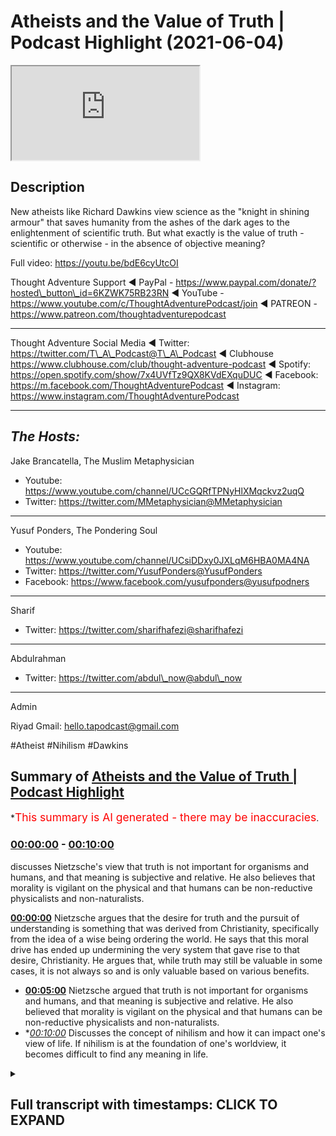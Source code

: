 # Atheists and the Value of Truth | Podcast Highlight (2021-06-04)

<iframe loading='lazy' src='https://www.youtube.com/embed/GS1wzxk5XEs'></iframe>

## Description

New atheists like Richard Dawkins view science as the "knight in shining armour" that saves humanity from the ashes of the dark ages to the enlightenment of scientific truth. But what exactly is the value of truth - scientific or otherwise - in the absence of objective meaning?

Full video: https://youtu.be/bdE6cyUtcOI

Thought Adventure Support
◄ PayPal - https://www.paypal.com/donate/?hosted\_button\_id=6KZWK75RB23RN
◄ YouTube - https://www.youtube.com/c/ThoughtAdventurePodcast/join
◄ PATREON - https://www.patreon.com/thoughtadventurepodcast

***

Thought Adventure Social Media
◄ Twitter: https://twitter.com/T\_A\_Podcast​​@T\_A\_Podcast
◄ Clubhouse https://www.clubhouse.com/club/thought-adventure-podcast
◄ Spotify: https://open.spotify.com/show/7x4UVfTz9QX8KVdEXquDUC
◄ Facebook: https://m.facebook.com/ThoughtAdventurePodcast
◄ Instagram: https://www.instagram.com/ThoughtAdventurePodcast​

***

## *The Hosts:*

Jake Brancatella, The Muslim Metaphysician

*   Youtube: https://www.youtube.com/channel/UCcGQRfTPNyHlXMqckvz2uqQ
*   Twitter:  https://twitter.com/MMetaphysician​​@MMetaphysician

***

Yusuf Ponders, The Pondering Soul

*   Youtube: https://www.youtube.com/channel/UCsiDDxy0JXLqM6HBA0MA4NA
*   Twitter: https://twitter.com/YusufPonders​​@YusufPonders
*   Facebook: https://www.facebook.com/yusufponders​@yusufpodners

***

Sharif

*   Twitter: https://twitter.com/sharifhafezi​​@sharifhafezi

***

Abdulrahman

*   Twitter: https://twitter.com/abdul\_now​@abdul\_now

***

Admin

Riyad
Gmail: hello.tapodcast@gmail.com

\#Atheist #Nihilism #Dawkins

## Summary of [Atheists and the Value of Truth | Podcast Highlight](https://www.youtube.com/watch?v=GS1wzxk5XEs)

\*<span style="color:red; font-size:125%">This summary is AI generated - there may be inaccuracies</span>.

### [00:00:00](https://www.youtube.com/watch?v=GS1wzxk5XEs\&t=0) - [00:10:00](https://www.youtube.com/watch?v=GS1wzxk5XEs\&t=600)

discusses Nietzsche's view that truth is not important for organisms and humans, and that meaning is subjective and relative. He also believes that morality is vigilant on the physical and that humans can be non-reductive physicalists and non-naturalists.

**[00:00:00](https://www.youtube.com/watch?v=GS1wzxk5XEs\&t=0)** Nietzsche argues that the desire for truth and the pursuit of understanding is something that was derived from Christianity, specifically from the idea of a wise being ordering the world. He says that this moral drive has ended up undermining the very system that gave rise to that desire, Christianity. He argues that, while truth may still be valuable in some cases, it is not always so and is only valuable based on various benefits.

*   **[00:05:00](https://www.youtube.com/watch?v=GS1wzxk5XEs\&t=300)** Nietzsche argued that truth is not important for organisms and humans, and that meaning is subjective and relative. He also believed that morality is vigilant on the physical and that humans can be non-reductive physicalists and non-naturalists.
*   \**[00:10:00](https://www.youtube.com/watch?v=GS1wzxk5XEs\&t=600)* Discusses the concept of nihilism and how it can impact one's view of life. If nihilism is at the foundation of one's worldview, it becomes difficult to find any meaning in life.

<details><summary><h2>Full transcript with timestamps: CLICK TO EXPAND</h2></summary>

[0:00:08](https://youtu.be/GS1wzxk5XEs?t=8) mentioned\
[0:00:09](https://youtu.be/GS1wzxk5XEs?t=9) science being underpinned so the way\
[0:00:10](https://youtu.be/GS1wzxk5XEs?t=10) nietzsche sort of sees\
[0:00:12](https://youtu.be/GS1wzxk5XEs?t=12) science he looks at science as the the\
[0:00:14](https://youtu.be/GS1wzxk5XEs?t=14) corpse of christianity\
[0:00:16](https://youtu.be/GS1wzxk5XEs?t=16) so science for him isn't the this thing\
[0:00:19](https://youtu.be/GS1wzxk5XEs?t=19) that sort of\
[0:00:20](https://youtu.be/GS1wzxk5XEs?t=20) you know like you you see religion like\
[0:00:22](https://youtu.be/GS1wzxk5XEs?t=22) dawkins puts it as if religion's this\
[0:00:24](https://youtu.be/GS1wzxk5XEs?t=24) big nasty dragon and it's\
[0:00:26](https://youtu.be/GS1wzxk5XEs?t=26) trying to kill everything and then\
[0:00:27](https://youtu.be/GS1wzxk5XEs?t=27) you've got um the\
[0:00:29](https://youtu.be/GS1wzxk5XEs?t=29) the knight in shining armor that just\
[0:00:31](https://youtu.be/GS1wzxk5XEs?t=31) rides over the horizon on his\
[0:00:34](https://youtu.be/GS1wzxk5XEs?t=34) his glorious steed and like and this is\
[0:00:37](https://youtu.be/GS1wzxk5XEs?t=37) science and then it runs over and it\
[0:00:39](https://youtu.be/GS1wzxk5XEs?t=39) defeats\
[0:00:40](https://youtu.be/GS1wzxk5XEs?t=40) the dragon and it's like yes and they\
[0:00:42](https://youtu.be/GS1wzxk5XEs?t=42) paint you you get it a lot\
[0:00:44](https://youtu.be/GS1wzxk5XEs?t=44) from these sort of um new atheist types\
[0:00:48](https://youtu.be/GS1wzxk5XEs?t=48) that science is built up as this sort of\
[0:00:50](https://youtu.be/GS1wzxk5XEs?t=50) new being\
[0:00:51](https://youtu.be/GS1wzxk5XEs?t=51) that comes to defeat religion and it and\
[0:00:54](https://youtu.be/GS1wzxk5XEs?t=54) it's not that\
[0:00:55](https://youtu.be/GS1wzxk5XEs?t=55) it's not that it's it's quite the\
[0:00:57](https://youtu.be/GS1wzxk5XEs?t=57) opposite it is\
[0:00:58](https://youtu.be/GS1wzxk5XEs?t=58) what is left off religion um and they\
[0:01:01](https://youtu.be/GS1wzxk5XEs?t=61) don't see this and the way\
[0:01:02](https://youtu.be/GS1wzxk5XEs?t=62) nietzsche describes it he says like\
[0:01:04](https://youtu.be/GS1wzxk5XEs?t=64) listen the the desire for truth\
[0:01:06](https://youtu.be/GS1wzxk5XEs?t=66) seeing truth as a higher value is a\
[0:01:09](https://youtu.be/GS1wzxk5XEs?t=69) moral judgment\
[0:01:11](https://youtu.be/GS1wzxk5XEs?t=71) you have to see truth as good\
[0:01:15](https://youtu.be/GS1wzxk5XEs?t=75) you have to see truth as something that\
[0:01:17](https://youtu.be/GS1wzxk5XEs?t=77) good people want to attain\
[0:01:19](https://youtu.be/GS1wzxk5XEs?t=79) these are all moral statements and this\
[0:01:22](https://youtu.be/GS1wzxk5XEs?t=82) they all like he's arguing\
[0:01:23](https://youtu.be/GS1wzxk5XEs?t=83) in terms of the europeans they derived\
[0:01:25](https://youtu.be/GS1wzxk5XEs?t=85) this from the bible\
[0:01:27](https://youtu.be/GS1wzxk5XEs?t=87) they derived this from the religion and\
[0:01:29](https://youtu.be/GS1wzxk5XEs?t=89) he says this desire\
[0:01:31](https://youtu.be/GS1wzxk5XEs?t=91) to achieve to truth to look at the world\
[0:01:34](https://youtu.be/GS1wzxk5XEs?t=94) as if it's intelligible\
[0:01:36](https://youtu.be/GS1wzxk5XEs?t=96) this derived from christianity as well\
[0:01:38](https://youtu.be/GS1wzxk5XEs?t=98) in europe specifically\
[0:01:39](https://youtu.be/GS1wzxk5XEs?t=99) they saw the world as something that was\
[0:01:41](https://youtu.be/GS1wzxk5XEs?t=101) ordered\
[0:01:42](https://youtu.be/GS1wzxk5XEs?t=102) by a wise being and not as chaotic like\
[0:01:46](https://youtu.be/GS1wzxk5XEs?t=106) the greeks prior to\
[0:01:47](https://youtu.be/GS1wzxk5XEs?t=107) the you know the christian west um they\
[0:01:50](https://youtu.be/GS1wzxk5XEs?t=110) didn't see the world in the same way\
[0:01:52](https://youtu.be/GS1wzxk5XEs?t=112) they saw the world as\
[0:01:53](https://youtu.be/GS1wzxk5XEs?t=113) a very sort of chaotic place\
[0:01:56](https://youtu.be/GS1wzxk5XEs?t=116) not necessarily something that was\
[0:01:57](https://youtu.be/GS1wzxk5XEs?t=117) intelligible um\
[0:01:59](https://youtu.be/GS1wzxk5XEs?t=119) no it was a country christianity gave\
[0:02:01](https://youtu.be/GS1wzxk5XEs?t=121) rise to this\
[0:02:02](https://youtu.be/GS1wzxk5XEs?t=122) way of looking at the world and this\
[0:02:05](https://youtu.be/GS1wzxk5XEs?t=125) moral drive\
[0:02:06](https://youtu.be/GS1wzxk5XEs?t=126) that pushed them towards wanting to\
[0:02:07](https://youtu.be/GS1wzxk5XEs?t=127) achieve truth\
[0:02:09](https://youtu.be/GS1wzxk5XEs?t=129) but then it's sort of the the sting\
[0:02:12](https://youtu.be/GS1wzxk5XEs?t=132) turns itself against like the you know\
[0:02:14](https://youtu.be/GS1wzxk5XEs?t=134) the bee that stings itself\
[0:02:16](https://youtu.be/GS1wzxk5XEs?t=136) he says this moral um drive\
[0:02:19](https://youtu.be/GS1wzxk5XEs?t=139) that gave rise to the obsession with\
[0:02:21](https://youtu.be/GS1wzxk5XEs?t=141) truth\
[0:02:22](https://youtu.be/GS1wzxk5XEs?t=142) and reason in the west um\
[0:02:25](https://youtu.be/GS1wzxk5XEs?t=145) ended up undermining the very system\
[0:02:27](https://youtu.be/GS1wzxk5XEs?t=147) which gave rise to that moral drive that\
[0:02:29](https://youtu.be/GS1wzxk5XEs?t=149) is christianity\
[0:02:30](https://youtu.be/GS1wzxk5XEs?t=150) and so it kills itself um yeah but\
[0:02:34](https://youtu.be/GS1wzxk5XEs?t=154) um people are gonna i can imagine what\
[0:02:35](https://youtu.be/GS1wzxk5XEs?t=155) people are gonna say or atheists are\
[0:02:37](https://youtu.be/GS1wzxk5XEs?t=157) gonna say\
[0:02:38](https://youtu.be/GS1wzxk5XEs?t=158) well yeah obviously you know uh atheists\
[0:02:41](https://youtu.be/GS1wzxk5XEs?t=161) can value truth\
[0:02:43](https://youtu.be/GS1wzxk5XEs?t=163) yeah yeah no there's nothing there's\
[0:02:44](https://youtu.be/GS1wzxk5XEs?t=164) something uh that's\
[0:02:46](https://youtu.be/GS1wzxk5XEs?t=166) from christianity so how is the question\
[0:02:52](https://youtu.be/GS1wzxk5XEs?t=172) because the question here is is it\
[0:02:53](https://youtu.be/GS1wzxk5XEs?t=173) necessary why\
[0:02:55](https://youtu.be/GS1wzxk5XEs?t=175) do you need to value truth now within a\
[0:02:58](https://youtu.be/GS1wzxk5XEs?t=178) christian framework\
[0:02:59](https://youtu.be/GS1wzxk5XEs?t=179) it's like well you know if you don't\
[0:03:01](https://youtu.be/GS1wzxk5XEs?t=181) value truth you burn for an eternity\
[0:03:04](https://youtu.be/GS1wzxk5XEs?t=184) like in in terms of the atheist it's\
[0:03:07](https://youtu.be/GS1wzxk5XEs?t=187) instrumental now\
[0:03:08](https://youtu.be/GS1wzxk5XEs?t=188) it's like well what is the point of\
[0:03:10](https://youtu.be/GS1wzxk5XEs?t=190) valuing truth if it's just detrimental\
[0:03:12](https://youtu.be/GS1wzxk5XEs?t=192) to me and everyone i know\
[0:03:14](https://youtu.be/GS1wzxk5XEs?t=194) it you know and there is no necessary\
[0:03:17](https://youtu.be/GS1wzxk5XEs?t=197) drive it's like\
[0:03:18](https://youtu.be/GS1wzxk5XEs?t=198) you know it it becomes instrumental\
[0:03:21](https://youtu.be/GS1wzxk5XEs?t=201) basically and\
[0:03:22](https://youtu.be/GS1wzxk5XEs?t=202) yes there is still the possibility for\
[0:03:24](https://youtu.be/GS1wzxk5XEs?t=204) opening up but\
[0:03:25](https://youtu.be/GS1wzxk5XEs?t=205) there's nothing there's no like fear of\
[0:03:27](https://youtu.be/GS1wzxk5XEs?t=207) eternal damnation it's like\
[0:03:29](https://youtu.be/GS1wzxk5XEs?t=209) well if in this world all of\
[0:03:32](https://youtu.be/GS1wzxk5XEs?t=212) the positives lie in a false\
[0:03:35](https://youtu.be/GS1wzxk5XEs?t=215) notion or in a false um direction to\
[0:03:39](https://youtu.be/GS1wzxk5XEs?t=219) move towards\
[0:03:39](https://youtu.be/GS1wzxk5XEs?t=219) a lie then there's very little\
[0:03:42](https://youtu.be/GS1wzxk5XEs?t=222) motivation\
[0:03:43](https://youtu.be/GS1wzxk5XEs?t=223) if you think of it from a utilitarian\
[0:03:44](https://youtu.be/GS1wzxk5XEs?t=224) perspective like you move towards the\
[0:03:47](https://youtu.be/GS1wzxk5XEs?t=227) lie\
[0:03:48](https://youtu.be/GS1wzxk5XEs?t=228) then there's all of this pleasure that\
[0:03:49](https://youtu.be/GS1wzxk5XEs?t=229) derives from it if you move towards the\
[0:03:51](https://youtu.be/GS1wzxk5XEs?t=231) truth there's all of this pain and\
[0:03:52](https://youtu.be/GS1wzxk5XEs?t=232) there's suffering\
[0:03:54](https://youtu.be/GS1wzxk5XEs?t=234) like if you're a utilitarian and you're\
[0:03:56](https://youtu.be/GS1wzxk5XEs?t=236) you're fixed in the dunya you're fixed\
[0:03:58](https://youtu.be/GS1wzxk5XEs?t=238) in the world\
[0:03:59](https://youtu.be/GS1wzxk5XEs?t=239) at what point would you want to continue\
[0:04:01](https://youtu.be/GS1wzxk5XEs?t=241) to value truth there\
[0:04:03](https://youtu.be/GS1wzxk5XEs?t=243) it becomes you know if you don't believe\
[0:04:06](https://youtu.be/GS1wzxk5XEs?t=246) in\
[0:04:06](https://youtu.be/GS1wzxk5XEs?t=246) uh sort of any justice in an afterlife\
[0:04:10](https://youtu.be/GS1wzxk5XEs?t=250) it's like well you know why would you\
[0:04:12](https://youtu.be/GS1wzxk5XEs?t=252) keep on to this thing\
[0:04:14](https://youtu.be/GS1wzxk5XEs?t=254) if it's completely detrimental i get and\
[0:04:16](https://youtu.be/GS1wzxk5XEs?t=256) that's not to say\
[0:04:17](https://youtu.be/GS1wzxk5XEs?t=257) um obviously there's certain examples\
[0:04:19](https://youtu.be/GS1wzxk5XEs?t=259) where this might\
[0:04:20](https://youtu.be/GS1wzxk5XEs?t=260) be the case but there's it's just\
[0:04:24](https://youtu.be/GS1wzxk5XEs?t=264) it's not necessary it's basically the\
[0:04:25](https://youtu.be/GS1wzxk5XEs?t=265) point and because there's\
[0:04:28](https://youtu.be/GS1wzxk5XEs?t=268) yeah so from my understanding is that\
[0:04:29](https://youtu.be/GS1wzxk5XEs?t=269) when you turn around and ask the\
[0:04:30](https://youtu.be/GS1wzxk5XEs?t=270) question why should you value\
[0:04:32](https://youtu.be/GS1wzxk5XEs?t=272) truth uh a lot of people divorced of a\
[0:04:35](https://youtu.be/GS1wzxk5XEs?t=275) particular religious belief will turn\
[0:04:36](https://youtu.be/GS1wzxk5XEs?t=276) around and say\
[0:04:37](https://youtu.be/GS1wzxk5XEs?t=277) well it's beneficial it's beneficial for\
[0:04:41](https://youtu.be/GS1wzxk5XEs?t=281) going human beings it's not always yeah\
[0:04:42](https://youtu.be/GS1wzxk5XEs?t=282) that's right so what you're saying is\
[0:04:44](https://youtu.be/GS1wzxk5XEs?t=284) actually well okay if it wasn't\
[0:04:46](https://youtu.be/GS1wzxk5XEs?t=286) beneficial let's just say it wasn't\
[0:04:47](https://youtu.be/GS1wzxk5XEs?t=287) beneficial just for the\
[0:04:49](https://youtu.be/GS1wzxk5XEs?t=289) sake of the argument would it be still\
[0:04:52](https://youtu.be/GS1wzxk5XEs?t=292) valuable\
[0:04:53](https://youtu.be/GS1wzxk5XEs?t=293) and then you're saying well it's not\
[0:04:54](https://youtu.be/GS1wzxk5XEs?t=294) valuable anymore so then truth\
[0:04:56](https://youtu.be/GS1wzxk5XEs?t=296) is only valuable based upon various\
[0:04:59](https://youtu.be/GS1wzxk5XEs?t=299) benefits and then you can give examples\
[0:05:01](https://youtu.be/GS1wzxk5XEs?t=301) and i think even donald hoffman who's a\
[0:05:04](https://youtu.be/GS1wzxk5XEs?t=304) professor in\
[0:05:05](https://youtu.be/GS1wzxk5XEs?t=305) neuroscience and philosophy of science\
[0:05:07](https://youtu.be/GS1wzxk5XEs?t=307) he talks about\
[0:05:09](https://youtu.be/GS1wzxk5XEs?t=309) this idea that evolution adapts to\
[0:05:11](https://youtu.be/GS1wzxk5XEs?t=311) survival not adapts to truth-finding\
[0:05:15](https://youtu.be/GS1wzxk5XEs?t=315) so you know he gave a particular\
[0:05:17](https://youtu.be/GS1wzxk5XEs?t=317) mathematical model in which he\
[0:05:19](https://youtu.be/GS1wzxk5XEs?t=319) demonstrated how\
[0:05:20](https://youtu.be/GS1wzxk5XEs?t=320) an organism that is able to see reality\
[0:05:22](https://youtu.be/GS1wzxk5XEs?t=322) as it is is\
[0:05:24](https://youtu.be/GS1wzxk5XEs?t=324) less likely to survive than an organism\
[0:05:26](https://youtu.be/GS1wzxk5XEs?t=326) that's more adopted to survival\
[0:05:28](https://youtu.be/GS1wzxk5XEs?t=328) even if it's less correlated to truth so\
[0:05:31](https://youtu.be/GS1wzxk5XEs?t=331) truth-finding\
[0:05:32](https://youtu.be/GS1wzxk5XEs?t=332) is not necessary for organisms and human\
[0:05:36](https://youtu.be/GS1wzxk5XEs?t=336) beings in order to have benefit and so\
[0:05:38](https://youtu.be/GS1wzxk5XEs?t=338) he's basically\
[0:05:39](https://youtu.be/GS1wzxk5XEs?t=339) his argument is how we see the world is\
[0:05:41](https://youtu.be/GS1wzxk5XEs?t=341) not really\
[0:05:42](https://youtu.be/GS1wzxk5XEs?t=342) how the world is it's just how we've\
[0:05:45](https://youtu.be/GS1wzxk5XEs?t=345) evolved to perceive it\
[0:05:46](https://youtu.be/GS1wzxk5XEs?t=346) you know as like a user interface of the\
[0:05:49](https://youtu.be/GS1wzxk5XEs?t=349) world so\
[0:05:50](https://youtu.be/GS1wzxk5XEs?t=350) truth therefore becomes something that's\
[0:05:52](https://youtu.be/GS1wzxk5XEs?t=352) not even valued\
[0:05:54](https://youtu.be/GS1wzxk5XEs?t=354) as a necessary thing as as you mentioned\
[0:05:57](https://youtu.be/GS1wzxk5XEs?t=357) yourself\
[0:05:58](https://youtu.be/GS1wzxk5XEs?t=358) and if that i think i think if i could\
[0:06:00](https://youtu.be/GS1wzxk5XEs?t=360) just\
[0:06:01](https://youtu.be/GS1wzxk5XEs?t=361) if if i could just add to that shift the\
[0:06:02](https://youtu.be/GS1wzxk5XEs?t=362) the idea that the truth like the\
[0:06:06](https://youtu.be/GS1wzxk5XEs?t=366) truth seeking and why we ought to seek\
[0:06:07](https://youtu.be/GS1wzxk5XEs?t=367) truth right um\
[0:06:09](https://youtu.be/GS1wzxk5XEs?t=369) is it's it's not that um for\
[0:06:13](https://youtu.be/GS1wzxk5XEs?t=373) the the nihilist or or or or fernica\
[0:06:16](https://youtu.be/GS1wzxk5XEs?t=376) it's it's not that\
[0:06:17](https://youtu.be/GS1wzxk5XEs?t=377) it doesn't matter it's that it restricts\
[0:06:21](https://youtu.be/GS1wzxk5XEs?t=381) you\
[0:06:21](https://youtu.be/GS1wzxk5XEs?t=381) right so the the idea is that the\
[0:06:24](https://youtu.be/GS1wzxk5XEs?t=384) problem\
[0:06:25](https://youtu.be/GS1wzxk5XEs?t=385) when you guys seek truth it's gonna take\
[0:06:27](https://youtu.be/GS1wzxk5XEs?t=387) you to this\
[0:06:28](https://youtu.be/GS1wzxk5XEs?t=388) conclusion that these mythologies are\
[0:06:31](https://youtu.be/GS1wzxk5XEs?t=391) false\
[0:06:32](https://youtu.be/GS1wzxk5XEs?t=392) right that there is no true there is no\
[0:06:34](https://youtu.be/GS1wzxk5XEs?t=394) ultimate truth in the world that we\
[0:06:35](https://youtu.be/GS1wzxk5XEs?t=395) that you know gives us meaning and that\
[0:06:38](https://youtu.be/GS1wzxk5XEs?t=398) conclusion if truth does matter\
[0:06:40](https://youtu.be/GS1wzxk5XEs?t=400) you should follow the implications of\
[0:06:42](https://youtu.be/GS1wzxk5XEs?t=402) that truth\
[0:06:43](https://youtu.be/GS1wzxk5XEs?t=403) where it leads you to and you should\
[0:06:45](https://youtu.be/GS1wzxk5XEs?t=405) become a nihilist and just you know\
[0:06:47](https://youtu.be/GS1wzxk5XEs?t=407) and it's going to take you to very bad\
[0:06:48](https://youtu.be/GS1wzxk5XEs?t=408) places that's that's\
[0:06:50](https://youtu.be/GS1wzxk5XEs?t=410) that i think was nietzsche's idea and\
[0:06:52](https://youtu.be/GS1wzxk5XEs?t=412) that's why he didn't\
[0:06:54](https://youtu.be/GS1wzxk5XEs?t=414) truth wasn't the priority for him right\
[0:06:56](https://youtu.be/GS1wzxk5XEs?t=416) so for him it was like\
[0:06:57](https://youtu.be/GS1wzxk5XEs?t=417) okay truth matters but in as yusuf put\
[0:07:01](https://youtu.be/GS1wzxk5XEs?t=421) it in like a\
[0:07:02](https://youtu.be/GS1wzxk5XEs?t=422) instrumentalist manner like as far\
[0:07:05](https://youtu.be/GS1wzxk5XEs?t=425) as it helps you useful you know achieve\
[0:07:08](https://youtu.be/GS1wzxk5XEs?t=428) your drives right achieve\
[0:07:10](https://youtu.be/GS1wzxk5XEs?t=430) your your your desires and and uh and\
[0:07:13](https://youtu.be/GS1wzxk5XEs?t=433) but\
[0:07:13](https://youtu.be/GS1wzxk5XEs?t=433) that has serious implications for\
[0:07:16](https://youtu.be/GS1wzxk5XEs?t=436) morality for example right\
[0:07:18](https://youtu.be/GS1wzxk5XEs?t=438) and and it is at the end of the day like\
[0:07:20](https://youtu.be/GS1wzxk5XEs?t=440) like like there's\
[0:07:22](https://youtu.be/GS1wzxk5XEs?t=442) you know in terms of cosmic nihilism\
[0:07:24](https://youtu.be/GS1wzxk5XEs?t=444) right which is\
[0:07:25](https://youtu.be/GS1wzxk5XEs?t=445) which is an extreme version of\
[0:07:26](https://youtu.be/GS1wzxk5XEs?t=446) existential nihilism that does have a\
[0:07:29](https://youtu.be/GS1wzxk5XEs?t=449) huge psychological\
[0:07:30](https://youtu.be/GS1wzxk5XEs?t=450) implication on humans right the fact\
[0:07:32](https://youtu.be/GS1wzxk5XEs?t=452) that you're me your\
[0:07:33](https://youtu.be/GS1wzxk5XEs?t=453) your existence is utterly meaningless on\
[0:07:36](https://youtu.be/GS1wzxk5XEs?t=456) a cosmic scale\
[0:07:38](https://youtu.be/GS1wzxk5XEs?t=458) uh so if it's meaningless on a cosmic\
[0:07:40](https://youtu.be/GS1wzxk5XEs?t=460) scale why would you even\
[0:07:41](https://youtu.be/GS1wzxk5XEs?t=461) value meaning of truth for morality\
[0:07:45](https://youtu.be/GS1wzxk5XEs?t=465) on an individual skill yeah yeah the the\
[0:07:48](https://youtu.be/GS1wzxk5XEs?t=468) the idea is that the\
[0:07:49](https://youtu.be/GS1wzxk5XEs?t=469) existentialist tries to get out of this\
[0:07:51](https://youtu.be/GS1wzxk5XEs?t=471) by by by saying that what wait you're\
[0:07:53](https://youtu.be/GS1wzxk5XEs?t=473) you guys are ignoring the subjective\
[0:07:55](https://youtu.be/GS1wzxk5XEs?t=475) aspect\
[0:07:55](https://youtu.be/GS1wzxk5XEs?t=475) of meaning it's it's objective why why\
[0:07:57](https://youtu.be/GS1wzxk5XEs?t=477) why should it be relative to the cosmos\
[0:08:00](https://youtu.be/GS1wzxk5XEs?t=480) but then the problem is you're going to\
[0:08:01](https://youtu.be/GS1wzxk5XEs?t=481) be going in circles again you're back\
[0:08:03](https://youtu.be/GS1wzxk5XEs?t=483) where you started you're trying to\
[0:08:04](https://youtu.be/GS1wzxk5XEs?t=484) you again get to create this\
[0:08:06](https://youtu.be/GS1wzxk5XEs?t=486) metanarrative you can't however you are\
[0:08:08](https://youtu.be/GS1wzxk5XEs?t=488) going to try to create meaning\
[0:08:10](https://youtu.be/GS1wzxk5XEs?t=490) you will create this story this\
[0:08:13](https://youtu.be/GS1wzxk5XEs?t=493) mythology\
[0:08:14](https://youtu.be/GS1wzxk5XEs?t=494) about why a certain truth matters like\
[0:08:17](https://youtu.be/GS1wzxk5XEs?t=497) for example why happiness matters\
[0:08:19](https://youtu.be/GS1wzxk5XEs?t=499) and and you are going to stick to that\
[0:08:21](https://youtu.be/GS1wzxk5XEs?t=501) as some kind of transcendent truth\
[0:08:23](https://youtu.be/GS1wzxk5XEs?t=503) and and the issues you're going to face\
[0:08:25](https://youtu.be/GS1wzxk5XEs?t=505) if you're concerned with metaphysics and\
[0:08:27](https://youtu.be/GS1wzxk5XEs?t=507) truth\
[0:08:28](https://youtu.be/GS1wzxk5XEs?t=508) the difficulty of uh you know validating\
[0:08:32](https://youtu.be/GS1wzxk5XEs?t=512) such meaning\
[0:08:32](https://youtu.be/GS1wzxk5XEs?t=512) on a materialistic world i mean a lot of\
[0:08:35](https://youtu.be/GS1wzxk5XEs?t=515) people have attempted to do that i don't\
[0:08:37](https://youtu.be/GS1wzxk5XEs?t=517) want to\
[0:08:38](https://youtu.be/GS1wzxk5XEs?t=518) i don't excuse me i don't want to like\
[0:08:40](https://youtu.be/GS1wzxk5XEs?t=520) straw man or oversimplify\
[0:08:42](https://youtu.be/GS1wzxk5XEs?t=522) their position but in my view uh uh i\
[0:08:45](https://youtu.be/GS1wzxk5XEs?t=525) think it's very difficult to make it\
[0:08:46](https://youtu.be/GS1wzxk5XEs?t=526) work well i mean it's it's one of two\
[0:08:48](https://youtu.be/GS1wzxk5XEs?t=528) options you're either going to\
[0:08:50](https://youtu.be/GS1wzxk5XEs?t=530) say it's it's a it's a just it's a\
[0:08:52](https://youtu.be/GS1wzxk5XEs?t=532) useful fiction\
[0:08:54](https://youtu.be/GS1wzxk5XEs?t=534) or you're going to try to say to just\
[0:08:57](https://youtu.be/GS1wzxk5XEs?t=537) make some kind of uh you know ad hoc\
[0:08:59](https://youtu.be/GS1wzxk5XEs?t=539) assertion that it's just\
[0:09:02](https://youtu.be/GS1wzxk5XEs?t=542) it's just they're just like what what\
[0:09:04](https://youtu.be/GS1wzxk5XEs?t=544) some materials do with consciousness\
[0:09:05](https://youtu.be/GS1wzxk5XEs?t=545) that it just it's just an emergent\
[0:09:07](https://youtu.be/GS1wzxk5XEs?t=547) property with with no further\
[0:09:09](https://youtu.be/GS1wzxk5XEs?t=549) explanation required whatsoever so\
[0:09:10](https://youtu.be/GS1wzxk5XEs?t=550) morality just\
[0:09:12](https://youtu.be/GS1wzxk5XEs?t=552) is just super vigilant on the physical\
[0:09:14](https://youtu.be/GS1wzxk5XEs?t=554) and we can just call ourselves\
[0:09:15](https://youtu.be/GS1wzxk5XEs?t=555) non-reductive physicalists\
[0:09:17](https://youtu.be/GS1wzxk5XEs?t=557) and non-naturalists in that sense so\
[0:09:20](https://youtu.be/GS1wzxk5XEs?t=560) excuse me again\
[0:09:21](https://youtu.be/GS1wzxk5XEs?t=561) uh so so the problem that's that's i\
[0:09:23](https://youtu.be/GS1wzxk5XEs?t=563) think the problem it's not that truth\
[0:09:25](https://youtu.be/GS1wzxk5XEs?t=565) doesn't matter\
[0:09:26](https://youtu.be/GS1wzxk5XEs?t=566) it's that truth is going to lead us to\
[0:09:28](https://youtu.be/GS1wzxk5XEs?t=568) this you know this this\
[0:09:30](https://youtu.be/GS1wzxk5XEs?t=570) uh skepticism right this this\
[0:09:33](https://youtu.be/GS1wzxk5XEs?t=573) nihilism about the world right there's\
[0:09:34](https://youtu.be/GS1wzxk5XEs?t=574) there's no ultimate meaning and i think\
[0:09:36](https://youtu.be/GS1wzxk5XEs?t=576) that is the fundamental presumption that\
[0:09:39](https://youtu.be/GS1wzxk5XEs?t=579) that nietzsche has\
[0:09:40](https://youtu.be/GS1wzxk5XEs?t=580) i just want to add on what you said\
[0:09:41](https://youtu.be/GS1wzxk5XEs?t=581) there so this idea of it being\
[0:09:43](https://youtu.be/GS1wzxk5XEs?t=583) restrictive is is\
[0:09:45](https://youtu.be/GS1wzxk5XEs?t=585) a really really important point so it's\
[0:09:48](https://youtu.be/GS1wzxk5XEs?t=588) like when it comes to someone because\
[0:09:49](https://youtu.be/GS1wzxk5XEs?t=589) nietzsche's whole process was basically\
[0:09:51](https://youtu.be/GS1wzxk5XEs?t=591) and there's going to be this um the\
[0:09:53](https://youtu.be/GS1wzxk5XEs?t=593) destroying of the status quo in terms of\
[0:09:55](https://youtu.be/GS1wzxk5XEs?t=595) what the values are\
[0:09:56](https://youtu.be/GS1wzxk5XEs?t=596) in society and then the society would\
[0:09:59](https://youtu.be/GS1wzxk5XEs?t=599) have to go through this process of\
[0:10:00](https://youtu.be/GS1wzxk5XEs?t=600) reevaluation of values now in that\
[0:10:03](https://youtu.be/GS1wzxk5XEs?t=603) reevaluation\
[0:10:04](https://youtu.be/GS1wzxk5XEs?t=604) truth doesn't have to be valued if you\
[0:10:07](https://youtu.be/GS1wzxk5XEs?t=607) find it something restrictive\
[0:10:09](https://youtu.be/GS1wzxk5XEs?t=609) then you can continue to build a new\
[0:10:12](https://youtu.be/GS1wzxk5XEs?t=612) value system where truth doesn't play a\
[0:10:13](https://youtu.be/GS1wzxk5XEs?t=613) part in it\
[0:10:14](https://youtu.be/GS1wzxk5XEs?t=614) and that you don't have to maybe because\
[0:10:17](https://youtu.be/GS1wzxk5XEs?t=617) you do\
[0:10:18](https://youtu.be/GS1wzxk5XEs?t=618) you don't like the things that you know\
[0:10:20](https://youtu.be/GS1wzxk5XEs?t=620) come out of that but people don't for\
[0:10:22](https://youtu.be/GS1wzxk5XEs?t=622) example\
[0:10:22](https://youtu.be/GS1wzxk5XEs?t=622) this idea that um and we need to touch\
[0:10:25](https://youtu.be/GS1wzxk5XEs?t=625) on this as well that why if there's a\
[0:10:26](https://youtu.be/GS1wzxk5XEs?t=626) cosmic nihilism does that\
[0:10:28](https://youtu.be/GS1wzxk5XEs?t=628) necessarily entail existential nihilism\
[0:10:31](https://youtu.be/GS1wzxk5XEs?t=631) on like a personal level\
[0:10:33](https://youtu.be/GS1wzxk5XEs?t=633) and and the reason is is like if you\
[0:10:36](https://youtu.be/GS1wzxk5XEs?t=636) want to feel\
[0:10:37](https://youtu.be/GS1wzxk5XEs?t=637) meaning in a um in an authentic manner\
[0:10:40](https://youtu.be/GS1wzxk5XEs?t=640) it becomes impossible when you\
[0:10:42](https://youtu.be/GS1wzxk5XEs?t=642) understand that or\
[0:10:44](https://youtu.be/GS1wzxk5XEs?t=644) you've come to an understanding where\
[0:10:45](https://youtu.be/GS1wzxk5XEs?t=645) you see the world as nothing but\
[0:10:47](https://youtu.be/GS1wzxk5XEs?t=647) um being on the foundational level just\
[0:10:50](https://youtu.be/GS1wzxk5XEs?t=650) empty matter there's no conscious push\
[0:10:52](https://youtu.be/GS1wzxk5XEs?t=652) it's all random atoms hitting each other\
[0:10:55](https://youtu.be/GS1wzxk5XEs?t=655) it's all chaos it's all absurd\
[0:10:57](https://youtu.be/GS1wzxk5XEs?t=657) if you've got this notion off the absurd\
[0:10:59](https://youtu.be/GS1wzxk5XEs?t=659) at the foundation of\
[0:11:00](https://youtu.be/GS1wzxk5XEs?t=660) everything any meaning that you build on\
[0:11:02](https://youtu.be/GS1wzxk5XEs?t=662) top of that\
[0:11:03](https://youtu.be/GS1wzxk5XEs?t=663) becomes necessarily an act like child's\
[0:11:07](https://youtu.be/GS1wzxk5XEs?t=667) play\
[0:11:08](https://youtu.be/GS1wzxk5XEs?t=668) like the children on the playground when\
[0:11:10](https://youtu.be/GS1wzxk5XEs?t=670) they're playing make-believe you can't\
[0:11:12](https://youtu.be/GS1wzxk5XEs?t=672) there's that's always at the back of\
[0:11:13](https://youtu.be/GS1wzxk5XEs?t=673) your head and if it's\
[0:11:15](https://youtu.be/GS1wzxk5XEs?t=675) at the back of your head unless you you\
[0:11:17](https://youtu.be/GS1wzxk5XEs?t=677) build a wall between you and it\
[0:11:19](https://youtu.be/GS1wzxk5XEs?t=679) then yeah you can you can you can't play\
[0:11:22](https://youtu.be/GS1wzxk5XEs?t=682) with meaning in an authentic manner\
[0:11:33](https://youtu.be/GS1wzxk5XEs?t=693) you

</details>
